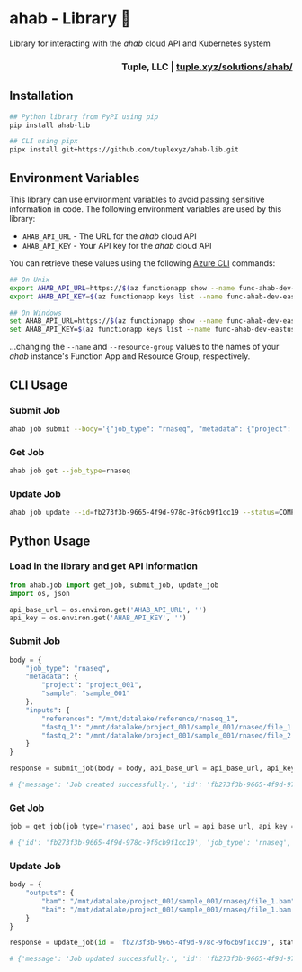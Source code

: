 # ahab - Library 🦑
Library for interacting with the _ahab_ cloud API and Kubernetes system

<h3 align="right">Tuple, LLC | <a href="https://tuple.xyz/solutions/ahab/" target="_blank">tuple.xyz/solutions/ahab/</h3></a>

## Installation
```bash
## Python library from PyPI using pip
pip install ahab-lib

## CLI using pipx
pipx install git+https://github.com/tuplexyz/ahab-lib.git
```

## Environment Variables

This library can use environment variables to avoid passing sensitive information in code.
The following environment variables are used by this library:
- `AHAB_API_URL` - The URL for the _ahab_ cloud API
- `AHAB_API_KEY` - Your API key for the _ahab_ cloud API

You can retrieve these values using the following [Azure CLI](https://learn.microsoft.com/en-us/cli/azure/install-azure-cli) commands:

```bash
## On Unix
export AHAB_API_URL=https://$(az functionapp show --name func-ahab-dev-eastus-001 --resource-group rg-ahab-dev-eastus-001 --query defaultHostName -o tsv)
export AHAB_API_KEY=$(az functionapp keys list --name func-ahab-dev-eastus-001 --resource-group rg-ahab-dev-eastus-001 --query functionKeys -o tsv)

## On Windows
set AHAB_API_URL=https://$(az functionapp show --name func-ahab-dev-eastus-001 --resource-group rg-ahab-dev-eastus-001 --query defaultHostName -o tsv)
set AHAB_API_KEY=$(az functionapp keys list --name func-ahab-dev-eastus-001 --resource-group rg-ahab-dev-eastus-001 --query functionKeys -o tsv)
```
...changing the `--name` and `--resource-group` values to the names of your _ahab_ instance's Function App and Resource Group, respectively.


## CLI Usage

### Submit Job
```bash
ahab job submit --body='{"job_type": "rnaseq", "metadata": {"project": "project_001", "sample": "sample_001"}, "inputs": {"references": "/mnt/datalake/reference/rnaseq_1", "fastq_1": "/mnt/datalake/project_001/sample_001/rnaseq/file_1.fastq.gz", "fastq_2": "/mnt/datalake/project_001/sample_001/rnaseq/file_2.fastq.gz"}}'
```

### Get Job
```bash
ahab job get --job_type=rnaseq
```

### Update Job
```bash
ahab job update --id=fb273f3b-9665-4f9d-978c-9f6cb9f1cc19 --status=COMPLETE --body='{"outputs": {"bam": "/mnt/datalake/project_001/sample_001/rnaseq/file_1.bam", "bai": "/mnt/datalake/project_001/sample_001/rnaseq/file_1.bam.bai"}}'
```

## Python Usage

### Load in the library and get API information
```python
from ahab.job import get_job, submit_job, update_job
import os, json

api_base_url = os.environ.get('AHAB_API_URL', '')
api_key = os.environ.get('AHAB_API_KEY', '')
```

### Submit Job
```python
body = {
    "job_type": "rnaseq",
    "metadata": {
        "project": "project_001",
        "sample": "sample_001"
    },
    "inputs": {
        "references": "/mnt/datalake/reference/rnaseq_1",
        "fastq_1": "/mnt/datalake/project_001/sample_001/rnaseq/file_1.fastq.gz",
        "fastq_2": "/mnt/datalake/project_001/sample_001/rnaseq/file_2.fastq.gz"
    }
}

response = submit_job(body = body, api_base_url = api_base_url, api_key = api_key)

# {'message': 'Job created successfully.', 'id': 'fb273f3b-9665-4f9d-978c-9f6cb9f1cc19', 'job_type': 'rnaseq'}

```

### Get Job
```python
job = get_job(job_type='rnaseq', api_base_url = api_base_url, api_key = api_key)

# {'id': 'fb273f3b-9665-4f9d-978c-9f6cb9f1cc19', 'job_type': 'rnaseq', 'current_status': 'STARTED', 'status_history': {'2024-04-29T17:10:18.552843': 'PENDING', '2024-04-29T17:11:15.582001': 'STARTED'}, 'metadata': {'project': 'project_001', 'sample': 'sample_001'}, 'inputs': {'references': '/mnt/datalake/reference/rnaseq_1', 'fastq_1': '/mnt/datalake/project_001/sample_001/rnaseq/file_1.fastq.gz', 'fastq_2': '/mnt/datalake/project_001/sample_001/rnaseq/file_2.fastq.gz'}}

```

### Update Job
```python
body = {
    "outputs": {
        "bam": "/mnt/datalake/project_001/sample_001/rnaseq/file_1.bam",
        "bai": "/mnt/datalake/project_001/sample_001/rnaseq/file_1.bam.bai"
    }
}

response = update_job(id = 'fb273f3b-9665-4f9d-978c-9f6cb9f1cc19', status = "COMPLETE", body = body, api_base_url = api_base_url, api_key = api_key)

# {'message': 'Job updated successfully.', 'id': 'fb273f3b-9665-4f9d-978c-9f6cb9f1cc19', 'status': 'COMPLETE'}
```
